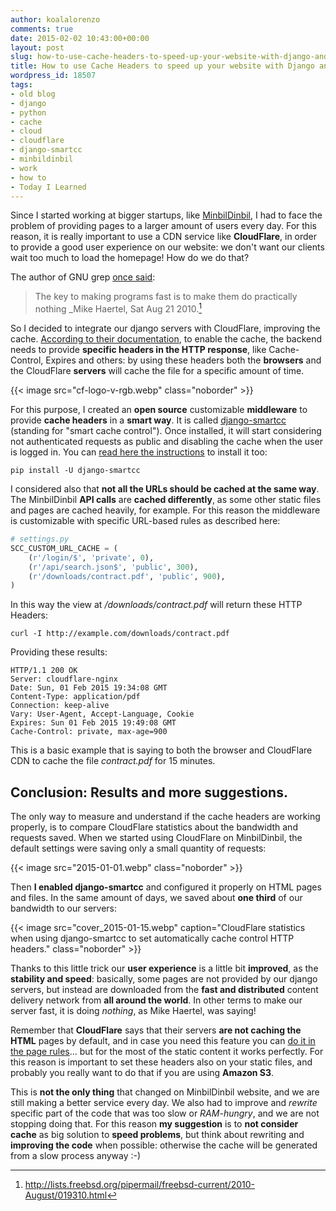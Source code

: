 ```yaml
---
author: koalalorenzo
comments: true
date: 2015-02-02 10:43:00+00:00
layout: post
slug: how-to-use-cache-headers-to-speed-up-your-website-with-django-and-cloudflare
title: How to use Cache Headers to speed up your website with Django and CloudFlare
wordpress_id: 18507
tags:
- old blog
- django
- python
- cache
- cloud
- cloudflare
- django-smartcc
- minbildinbil
- work
- how to
- Today I Learned
---
```


Since I started working at bigger startups, like [MinbilDinbil](http://minbildinbil.dk/),
I had to face the problem of providing pages to a larger amount of users
every day. For this reason, it is really important to use a CDN service like
**CloudFlare**, in order to provide a good user experience on our website: we
don't want our clients wait too much to load the homepage! How do we do that?
<!--more-->

The author of GNU grep [once said](http://lists.freebsd.org/pipermail/freebsd-current/2010-August/019310.html):
> The key to making programs fast is to make them
> do practically nothing
_Mike Haertel, Sat Aug 21 2010.[^source]

[^source]: http://lists.freebsd.org/pipermail/freebsd-current/2010-August/019310.html


So I decided to integrate our django servers with CloudFlare, improving the cache. [According to their documentation](https://support.cloudflare.com/hc/en-us/articles/202775670-How-Do-I-Tell-CloudFlare-What-to-Cache-), to enable the cache, the backend needs to provide **specific headers in the HTTP response**, like Cache-Control, Expires and others: by using these headers both the **browsers** and the CloudFlare **servers** will cache the file for a specific amount of time.

{{< image src="cf-logo-v-rgb.webp" class="noborder" >}}

For this purpose, I created an **open source** customizable **middleware** to provide **cache headers** in a **smart way**. It is called [django-smartcc](https://github.com/koalalorenzo/django-smartcc) (standing for "smart cache control"). Once installed, it will start considering not authenticated requests as public and disabling the cache when the user is logged in. You can [read here the instructions](https://github.com/koalalorenzo/django-smartcc/blob/master/README.md#installation) to install it too:

```shell
pip install -U django-smartcc
```
I considered also that **not all the URLs should be cached at the same way**. The MinbilDinbil **API calls** are **cached differently**, as some other static files and pages are cached heavily, for example. For this reason the middleware is customizable with specific URL-based rules as described here:

```python
# settings.py
SCC_CUSTOM_URL_CACHE = (
    (r'/login/$', 'private', 0),
    (r'/api/search.json$', 'public', 300),
    (r'/downloads/contract.pdf', 'public', 900),
)
```
In this way the view at _/downloads/contract.pdf_ will return these HTTP Headers:


```shell
curl -I http://example.com/downloads/contract.pdf
```

Providing these results:

```shell
HTTP/1.1 200 OK
Server: cloudflare-nginx
Date: Sun, 01 Feb 2015 19:34:08 GMT
Content-Type: application/pdf
Connection: keep-alive
Vary: User-Agent, Accept-Language, Cookie
Expires: Sun 01 Feb 2015 19:49:08 GMT
Cache-Control: private, max-age=900
```

This is a basic example that is saying to both the browser and CloudFlare CDN to cache the file _contract.pdf_ for 15 minutes.



## Conclusion: Results and more suggestions.



The only way to measure and understand if the cache headers are working properly, is to compare CloudFlare statistics about the bandwidth and requests saved. When we started using CloudFlare on MinbilDinbil, the default settings were saving only a small quantity of requests:

{{< image src="2015-01-01.webp" class="noborder" >}}

Then **I enabled django-smartcc** and configured it properly on HTML pages and files. In the same amount of days, we saved about **one third** of our bandwidth to our servers:

{{< image src="cover_2015-01-15.webp" caption="CloudFlare statistics when using django-smartcc to set automatically cache control HTTP headers." class="noborder" >}}

Thanks to this little trick our **user experience** is a little bit **improved**, as the **stability and speed**: basically, some pages are not provided by our django servers, but instead are downloaded from the **fast and distributed** content delivery network from **all around the world**. In other terms to make our server fast, it is doing _nothing_, as Mike Haertel, was saying!

Remember that **CloudFlare** says that their servers **are not caching the HTML** pages by default, and in case you need this feature you can [do it in the page rules](https://blog.cloudflare.com/introducing-pagerules-fine-grained-feature-co/)... but for the most of the static content it works perfectly. For this reason is important to set these headers also on your static files, and probably you really want to do that if you are using **Amazon S3**.

This is **not the only thing** that changed on MinbilDinbil website, and we are still making a better service every day. We also had to improve and _rewrite_ specific part of the code that was too slow or _RAM-hungry_, and we are not stopping doing that. For this reason **my suggestion** is to **not consider cache** as big solution to **speed problems**, but think about rewriting and **improving the code** when possible: otherwise the cache will be generated from a slow process anyway :-)

